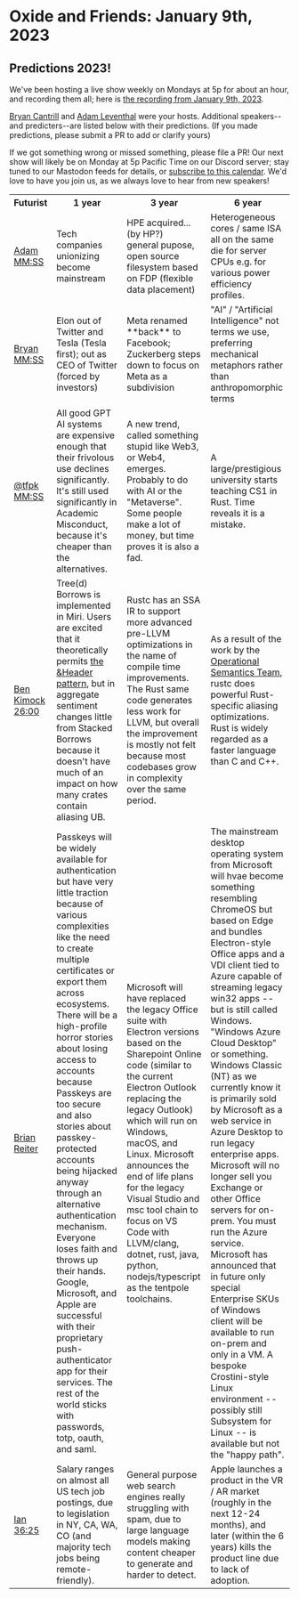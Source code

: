 # Oxide and Friends: January 9th, 2023

## Predictions 2023!

We've been hosting a live show weekly on Mondays at 5p for about an hour,
and recording them all; here is
[the recording from January 9th, 2023](https://youtu.be/6nQbe9EYFaw).


[Bryan Cantrill](https://mastodon.social/@bcantrill) and
[Adam Leventhal](https://mastodon.social/@ahl) were your hosts.
Additional speakers--and predicters--are listed below with their predictions.
(If you made predictions, please submit a PR to add or clarify yours)

<table>
<tr>
<th>Futurist</th>
<th>1 year</th>
<th>3 year</th>
<th>6 year</th>
</tr>

<tr>
<td>
  <a href="https://mastodon.social/@ahl">Adam</a><br>
  <a href="https://youtu.be/XXX?tSSS">MM:SS</a>
</td>
<td>
Tech companies unionizing become mainstream
</td>
<td>
HPE acquired... (by HP?)<br>
general pupose, open source filesystem based on FDP (flexible data placement)
</td>
<td>
Heterogeneous cores / same ISA all on the same die for server CPUs e.g. for various power efficiency profiles.
</td>
</tr>

<tr>
<td>
  <a href="https://mastodon.social/@bcantrill">Bryan</a><br>
  <a href="https://youtu.be/XXX?tSSS">MM:SS</a>
</td>
<td>
Elon out of Twitter and Tesla (Tesla first); out as CEO of Twitter (forced by investors)
</td>
<td>
Meta renamed **back** to Facebook; Zuckerberg steps down to focus on Meta as a subdivision
</td>
<td>
"AI" / "Artificial Intelligence" not terms we use, preferring mechanical metaphors rather than anthropomorphic terms
</td>
</tr>

<tr>
<td>
  <a href="https://github.com/tfpk/">@tfpk</a><br>
  <a href="https://youtu.be/XXX?tSSS">MM:SS</a>
</td>
<td>
  All good GPT AI systems are expensive enough that their frivolous use declines significantly.
  It's still used significantly in Academic Misconduct, because it's cheaper than the alternatives.
</td>
<td>
  A new trend, called something stupid like Web3, or Web4, emerges. Probably to do with AI
  or the "Metaverse". Some people make a lot of money, but time proves it is also a fad.
</td>
<td>
  A large/prestigious university starts teaching CS1 in Rust. Time reveals it is a mistake.
</td>

<tr>
<td>
  <a href="https://hachyderm.io/@saethlin">Ben Kimock</a><br>
  <a href="https://youtu.be/6nQbe9EYFaw?t=1560">26:00</a>
</td>
<td>
Tree(d) Borrows is implemented in Miri. Users are excited that it theoretically permits <a href="https://github.com/rust-lang/unsafe-code-guidelines/issues/256">the &Header pattern</a>, but in aggregate sentiment changes little from Stacked Borrows because it doesn't have much of an impact on how many crates contain aliasing UB.
</td>
<td>
Rustc has an SSA IR to support more advanced pre-LLVM optimizations in the name of compile time improvements. The Rust same code generates less work for LLVM, but overall the improvement is mostly not felt because most codebases grow in complexity over the same period.
</td>
<td>
As a result of the work by the <a href="https://github.com/rust-lang/rfcs/pull/3346">Operational Semantics Team</a>, rustc does powerful Rust-specific aliasing optimizations. Rust is widely regarded as a faster language than C and C++.
</td>
</tr>
  
<tr>

<td>
  <a href="https://hachyderm.io/@breiter">Brian Reiter</a>
</td>

<td>
Passkeys will be widely available for authentication but have very little traction because of various complexities like the need to create multiple certificates or export them across ecosystems. There will be a high-profile horror stories about losing access to accounts because Passkeys are too secure and also stories about passkey-protected accounts being hijacked anyway through an alternative authentication mechanism. Everyone loses faith and throws up their hands. Google, Microsoft, and Apple are successful with their proprietary push-authenticator app for their services. The rest of the world sticks with passwords, totp, oauth, and saml.
</td>

<td>
Microsoft will have replaced the legacy Office suite with Electron versions based on the Sharepoint Online code (similar to the current Electron Outlook replacing the legacy Outlook) which will run on Windows, macOS, and Linux. Microsoft announces the end of life plans for the legacy Visual Studio and msc tool chain to focus on VS Code with LLVM/clang, dotnet, rust, java, python, nodejs/typescript as the tentpole toolchains.
</td>

<td>
The mainstream desktop operating system from Microsoft will hvae become something resembling ChromeOS but based on Edge and bundles Electron-style Office apps and a VDI client tied to Azure capable of streaming legacy win32 apps -- but is still called Windows. "Windows Azure Cloud Desktop" or something. Windows Classic (NT) as we currently know it is primarily sold by Microsoft as a web service in Azure Desktop to run legacy enterprise apps. Microsoft will no longer sell you Exchange or other Office servers for on-prem. You must run the Azure service. Microsoft has announced that in future only special Enterprise SKUs of Windows client will be available to run on-prem and only in a VM. A bespoke Crostini-style Linux environment -- possibly still Subsystem for Linux -- is available but not the "happy path".
</td>

<tr>
<td>
  <a href="https://hachyderm.io/@iangrunert">Ian</a><br>
  <a href="https://youtu.be/6nQbe9EYFaw?t=2185">36:25</a>
</td>
<td>
Salary ranges on almost all US tech job postings, due to legislation in NY, CA, WA, CO (and majority tech jobs being remote-friendly).
</td>
<td>
General purpose web search engines really struggling with spam, due to large language models making content cheaper to generate and harder to detect.
</td>
<td>
Apple launches a product in the VR / AR market (roughly in the next 12-24 months), and later (within the 6 years) kills the product line due to lack of adoption.
</td>

</tr>

If we got something wrong or missed something, please file a PR!
Our next show will likely be on Monday at 5p Pacific Time on our Discord
server; stay tuned to our Mastodon feeds for details, or [subscribe to this
calendar](https://sesh.fyi/api/calendar/v2/iMdFbuFRupMwuTiwvXswNU.ics).  We'd
love to have you join us, as we always love to hear from new speakers!

